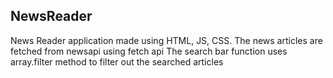 ## NewsReader
News Reader application made using  HTML, JS, CSS.
The news articles are fetched from newsapi using fetch api
The search bar function uses array.filter method to filter out the searched articles
